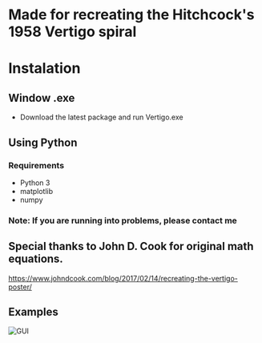 # Made for recreating the Hitchcock's 1958 Vertigo spiral
# Instalation
## Window .exe 
 - Download the latest package and run Vertigo.exe
## Using Python
### Requirements
 - Python 3
 - matplotlib
 - numpy

### Note: If you are running into problems, please contact me

## Special thanks to John D. Cook for original math equations. 
https://www.johndcook.com/blog/2017/02/14/recreating-the-vertigo-poster/

## Examples
![GUI](https://github.com/user-attachments/assets/0f579249-1c82-43e7-8cb5-55659a69286a)
